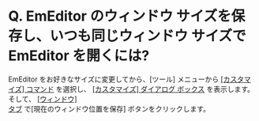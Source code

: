 # Q. EmEditor のウィンドウ サイズを保存し、いつも同じウィンドウ サイズで EmEditor を開くには?

EmEditor をお好きなサイズに変更してから、\[ツール\] メニューから [\[カスタマイズ\] コマンド](../../cmd/tools/common_settings) を選択し、 [\[カスタマイズ\] ダイアログ ボックス](../../dlg/customize/index) を表示します。そして、 [\[ウィンドウ\] \
タブ](../../dlg/customize/window/index) で\[現在のウィンドウ位置を保存\]
ボタンをクリックします。
